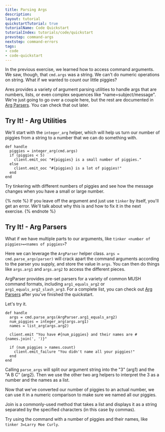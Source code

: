 ```yaml
---
title: Parsing Args
description: 
layout: tutorial
quickstartTutorial: true
tutorialName: Code Quickstart
tutorialIndex: tutorials/code/quickstart
prevstep: command-args
nextstep: command-errors
tags:
- code
- code-quickstart
---
```


In the previous exercise, we learned how to access command arguments.  We saw, though, that `cmd.args` was a string.  We can't do numeric operations on string.  What if we wanted to count our little piggies?  

Ares provides a variety of argument parsing utilities to handle args that are numbers, lists, or even complex sequences like "name=subject/message".  We're just going to go over a couple here, but the rest are documented in [Arg Parsers](/tutorials/code/arg-parsers.html).  You can check that out later.

## Try It! - Arg Utilities

We'll start with the `integer_arg` helper, which will help us turn our number of piggies from a string to a number that we can do something with.

    def handle
      piggies = integer_arg(cmd.args)
      if (piggies < 5)
        client.emit_ooc "#{piggies} is a small number of piggies."
      else
        client.emit_ooc "#{piggies} is a lot of piggies!"
      end
    end

Try tinkering with different numbers of piggies and see how the message changes when you have a small or large number.

{% note %} 
If you leave off the argument and just use `tinker` by itself, you'll get an error.  We'll talk about why this is and how to fix it in the next exercise.
{% endnote %}

## Try It! - Arg Parsers

What if we have multiple parts to our arguments, like `tinker <number of piggies>=<names of piggies>`?

Here we can leverage the `ArgParser` helper class.  `args = cmd.parse_args(parser)` will crack apart the command arguments according to the parser you supply, and store the value in `args`.  You can then do things like `args.arg1` and `args.arg2` to access the different pieces.

ArgParser provides pre-set parsers for a variety of common MUSH command formats, including `arg1_equals_arg2` or `arg1_equals_arg2_slash_arg3`.  For a complete list, you can check out [Arg Parsers](/tutorials/code/arg-parsers.html) after you've finished the quickstart.

Let's try it.

    def handle
      args = cmd.parse_args(ArgParser.arg1_equals_arg2)      
      num_piggies = integer_arg(args.arg1)
      names = list_arg(args.arg2)
      
      client.emit "You have #{num_piggies} and their names are #{names.join(', ')}"
      
      if (num_piggies > names.count)
        client.emit_failure "You didn't name all your piggies!"
      end
    end

Calling `parse_args` will split our argument string into the "3" (arg1) and the "A B C" (arg2).  Then we use the other two arg helpers to interpret the 3 as a number and the names as a list.  

Now that we've converted our number of piggies to an actual number, we can use it in a numeric comparison to make sure we named all our piggies.

Join is a commonly-used method that takes a list and displays it as a string separated by the specified characters (in this case by commas).

Try using the command with a number of piggies and their names, like `tinker 3=Larry Moe Curly`.